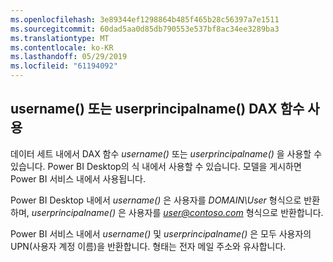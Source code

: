 ```yaml
---
ms.openlocfilehash: 3e89344ef1298864b485f465b28c56397a7e1511
ms.sourcegitcommit: 60dad5aa0d85db790553e537bf8ac34ee3289ba3
ms.translationtype: MT
ms.contentlocale: ko-KR
ms.lasthandoff: 05/29/2019
ms.locfileid: "61194092"
---
```

## <a name="using-the-username-or-userprincipalname-dax-function"></a>username() 또는 userprincipalname() DAX 함수 사용
데이터 세트 내에서 DAX 함수 *username()* 또는 *userprincipalname()* 을 사용할 수 있습니다. Power BI Desktop의 식 내에서 사용할 수 있습니다. 모델을 게시하면 Power BI 서비스 내에서 사용됩니다.

Power BI Desktop 내에서 *username()* 은 사용자를 *DOMAIN\User* 형식으로 반환하며, *userprincipalname()* 은 사용자를 <em>user@contoso.com</em> 형식으로 반환합니다.

Power BI 서비스 내에서 *username()* 및 *userprincipalname()* 은 모두 사용자의 UPN(사용자 계정 이름)을 반환합니다. 형태는 전자 메일 주소와 유사합니다.

